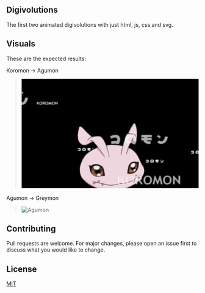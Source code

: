 ## Digivolutions
The first two animated digivolutions with just html, js, css and svg.

## Visuals

These are the expected results:

Koromon -> Agumon
> ![Koromon](https://github.com/AndresSp/digivolutions/blob/main/examples/koromon.gif)

Agumon -> Greymon
> ![Agumon](https://github.com/AndresSp/digivolutions/blob/main/examples/agumon.gif)

## Contributing
Pull requests are welcome. For major changes, please open an issue first to discuss what you would like to change.

## License
[MIT](https://choosealicense.com/licenses/mit/)
